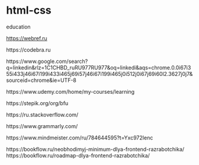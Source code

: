 # html-css
education

https://webref.ru
<p>https://codebra.ru</p>
<p>https://www.google.com/search?q=linkedin&rlz=1C1CHBD_ruRU977RU977&oq=linkedi&aqs=chrome.0.0i67i355i433j46i67i199i433i465j69i57j46i67i199i465j0i512j0i67j69i60l2.3627j0j7&sourceid=chrome&ie=UTF-8</p>
<p>https://www.udemy.com/home/my-courses/learning</p>
<p>https://stepik.org/org/bfu</p>
<p>https://ru.stackoverflow.com/</p>
<p>https://www.grammarly.com/</p>
<p>https://www.mindmeister.com/ru/784644595?t=Yxc972Ienc</p>
https://bookflow.ru/neobhodimyj-minimum-dlya-frontend-razrabotchika/
https://bookflow.ru/roadmap-dlya-frontend-razrabotchika/
